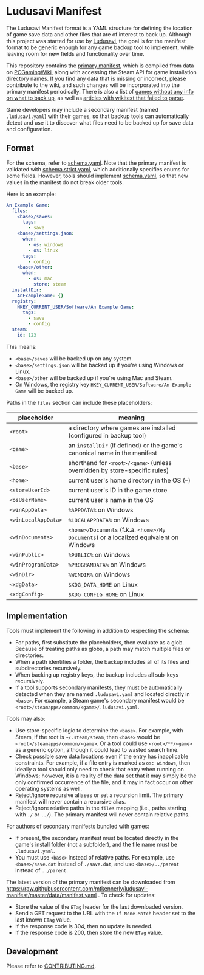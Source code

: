# Ludusavi Manifest
The Ludusavi Manifest format is a YAML structure for defining
the location of game save data and other files that are of interest to back up.
Although this project was started for use by [Ludusavi](https://github.com/mtkennerly/ludusavi),
the goal is for the manifest format to be generic enough for any game backup tool to implement,
while leaving room for new fields and functionality over time.

This repository contains the [primary manifest](data/manifest.yaml),
which is compiled from data on [PCGamingWiki](https://www.pcgamingwiki.com/wiki/Home),
along with accessing the Steam API for game installation directory names.
If you find any data that is missing or incorrect, please contribute to the wiki,
and such changes will be incorporated into the primary manifest periodically.
There is also a list of [games without any info on what to back up](data/missing.md),
as well as [articles with wikitext that failed to parse](data/wiki-malformed.md).

Game developers may include a secondary manifest (named `.ludusavi.yaml`) with their games,
so that backup tools can automatically detect and use it
to discover what files need to be backed up for save data and configuration.

## Format
For the schema, refer to [schema.yaml](data/schema.yaml).
Note that the primary manifest is validated with [schema.strict.yaml](data/schema.strict.yaml),
which additionally specifies enums for some fields.
However, tools should implement [schema.yaml](data/schema.yaml),
so that new values in the manifest do not break older tools.

Here is an example:

```yaml
An Example Game:
  files:
    <base>/saves:
      tags:
        - save
    <base>/settings.json:
      when:
        - os: windows
        - os: linux
      tags:
        - config
    <base>/other:
      when:
        - os: mac
          store: steam
  installDir:
    AnExampleGame: {}
  registry:
    HKEY_CURRENT_USER/Software/An Example Game:
      tags:
        - save
        - config
  steam:
    id: 123
```

This means:

* `<base>/saves` will be backed up on any system.
* `<base>/settings.json` will be backed up if you're using Windows or Linux.
* `<base>/other` will be backed up if you're using Mac and Steam.
* On Windows, the registry key `HKEY_CURRENT_USER/Software/An Example Game` will be backed up.

Paths in the `files` section can include these placeholders:

| placeholder         | meaning                                                                                |
|---------------------|----------------------------------------------------------------------------------------|
| `<root>`            | a directory where games are installed (configured in backup tool)                      |
| `<game>`            | an `installDir` (if defined) or the game's canonical name in the manifest              |
| `<base>`            | shorthand for `<root>/<game>` (unless overridden by store-specific rules)              |
| `<home>`            | current user's home directory in the OS (`~`)                                          |
| `<storeUserId>`     | current user's ID in the game store                                                    |
| `<osUserName>`      | current user's name in the OS                                                          |
| `<winAppData>`      | `%APPDATA%` on Windows                                                                 |
| `<winLocalAppData>` | `%LOCALAPPDATA%` on Windows                                                            |
| `<winDocuments>`    | `<home>/Documents` (f.k.a. `<home>/My Documents`) or a localized equivalent on Windows |
| `<winPublic>`       | `%PUBLIC%` on Windows                                                                  |
| `<winProgramData>`  | `%PROGRAMDATA%` on Windows                                                             |
| `<winDir>`          | `%WINDIR%` on Windows                                                                  |
| `<xdgData>`         | `$XDG_DATA_HOME` on Linux                                                              |
| `<xdgConfig>`       | `$XDG_CONFIG_HOME` on Linux                                                            |

## Implementation
Tools must implement the following in addition to respecting the schema:

* For paths, first substitute the placeholders, then evaluate as a glob.
  Because of treating paths as globs, a path may match multiple files or directories.
* When a path identifies a folder,
  the backup includes all of its files and subdirectories recursively.
* When backing up registry keys, the backup includes all sub-keys recursively.
* If a tool supports secondary manifests, they must be automatically detected
  when they are named `.ludusavi.yaml` and located directly in `<base>`.
  For example, a Steam game's secondary manifest would be `<root>/steamapps/common/<game>/.ludusavi.yaml`.

Tools may also:

* Use store-specific logic to determine the `<base>`.
  For example, with Steam, if the root is `~/.steam/steam`,
  then `<base>` would be `<root>/steamapps/common/<game>`.
  Or a tool could use `<root>/**/<game>` as a generic option,
  although it could lead to wasted search time.
* Check possible save data locations even if the entry has inapplicable constraints.
  For example, if a file entry is marked as `os: windows`,
  then ideally a tool should only need to check that entry when running on Windows;
  however, it is a reality of the data set that it may simply be the only confirmed occurrence of the file,
  and it may in fact occur on other operating systems as well.
* Reject/ignore recursive aliases or set a recursion limit.
  The primary manifest will never contain a recursive alias.
* Reject/ignore relative paths in the `files` mapping
  (i.e., paths starting with `./` or `../`).
  The primary manifest will never contain relative paths.

For authors of secondary manifests bundled with games:

* If present, the secondary manifest must be located directly in the game's install folder (not a subfolder),
  and the file name must be `.ludusavi.yaml`.
* You must use `<base>` instead of relative paths.
  For example, use `<base>/save.dat` instead of `./save.dat`,
  and use `<base>/../parent` instead of `../parent`.

The latest version of the primary manifest can be downloaded from
https://raw.githubusercontent.com/mtkennerly/ludusavi-manifest/master/data/manifest.yaml .
To check for updates:

* Store the value of the `ETag` header for the last downloaded version.
* Send a GET request to the URL with the `If-None-Match` header set to the last known `ETag` value.
* If the response code is 304, then no update is needed.
* If the response code is 200, then store the new `ETag` value.

## Development
Please refer to [CONTRIBUTING.md](CONTRIBUTING.md).
